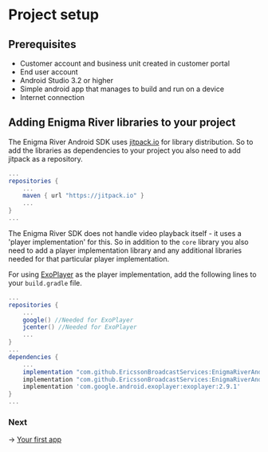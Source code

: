 # Project setup

## Prerequisites
* Customer account and business unit created in customer portal
* End user account
* Android Studio 3.2 or higher
* Simple android app that manages to build and run on a device
* Internet connection

## Adding Enigma River libraries to your project
The Enigma River Android SDK uses [jitpack.io](https://jitpack.io/) for library distribution. So to add the libraries as dependencies to your project you also need to add jitpack as a repository.
```gradle
...
repositories {
	...
	maven { url "https://jitpack.io" }
	...
}
...
```

The Enigma River SDK does not handle video playback itself - it uses a 'player implementation' for this. So in addition to the `core` library you also need to add a player implementation library and any additional libraries needed for that particular player implementation. 

For using [ExoPlayer](https://github.com/google/ExoPlayer/tree/r2.9.1) as the player implementation, add the following lines to your `build.gradle` file.
```gradle
...
repositories {
	...
	google() //Needed for ExoPlayer
	jcenter() //Needed for ExoPlayer
	...
}
...
dependencies {
	...
	implementation "com.github.EricssonBroadcastServices:EnigmaRiverAndroidCore:r1.0.2"
	implementation "com.github.EricssonBroadcastServices:EnigmaRiverAndroidExoPlayerIntegration:r1.0.2"
    implementation 'com.google.android.exoplayer:exoplayer:2.9.1'
}
...
```

### Next
-> [Your first app](your_first_app.md)
